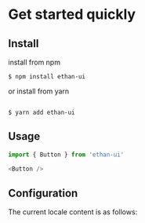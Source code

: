 # Get started quickly

## Install

install from npm
```
$ npm install ethan-ui

```

or install from yarn 
```

$ yarn add ethan-ui

```

## Usage
``` js
import { Button } from 'ethan-ui'

<Button />
```

## Configuration

The current locale content is as follows:

<example name="locale" />
